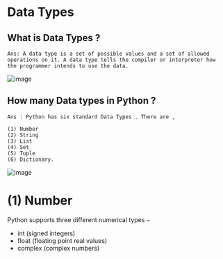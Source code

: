 # Data Types
## What is Data Types ?
```
Ans: A data type is a set of possible values and a set of allowed operations on it. A data type tells the compiler or interpreter how the programmer intends to use the data.

```
![image](https://user-images.githubusercontent.com/116889143/202220031-c6af0be6-740d-4c9a-86ac-b4dfb11c8f7d.png)

## How many Data types in Python ?
```
Ans : Python has six standard Data Types . There are ,

(1) Number 
(2) String
(3) List
(4) Set
(5) Tuple
(6) Dictionary.

```
![image](https://user-images.githubusercontent.com/116889143/202224107-cf8efc93-87aa-43b9-b2a5-093aebb50aaf.png)


# (1) Number 

Python supports three different numerical types −
- int (signed integers)
- float (floating point real values)
- complex (complex numbers)
